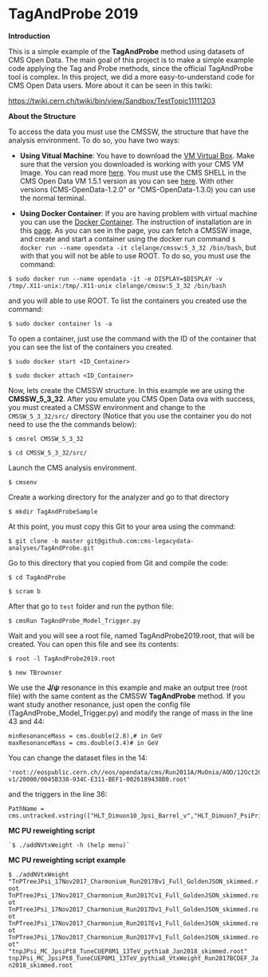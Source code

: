 # TagAndProbe 2019

**Introduction**

This is a simple example of the **TagAndProbe** method using datasets of CMS Open Data. The main goal of this project is to make a simple example code applying the Tag and Probe methods, since the official TagAndProbe tool is complex. In this project, we did a more easy-to-understand code for CMS Open Data users. More about it can be seen in this twiki:

https://twiki.cern.ch/twiki/bin/view/Sandbox/TestTopic11111203


**About the Structure**

To access the data you must use the CMSSW, the structure that have the analysis environment. To do so, you have two ways:

 - **Using Vitual Machine**: You have to download the [VM Virtual Box](https://www.virtualbox.org/wiki/Download_Old_Builds). Make sure that the version you downloaded is working with your CMS VM Image. You can read more [here](http://opendata-dev.web.cern.ch/docs/cms-virtual-machine-2011). You must use the CMS SHELL in the CMS Open Data VM 1.5.1 version as you can see [here](http://opendata-dev.web.cern.ch/docs/cms-getting-started-2011). With other versions (CMS-OpenData-1.2.0" or "CMS-OpenData-1.3.0) you can use the normal terminal.


- **Using Docker Container**: If you are having problem with virtual machine you can use the [Docker Container](https://www.docker.com/resources/what-container). The instruction of installation are in this [page](https://docs.docker.com/install/). As you can see in the page, you can fetch a CMSSW image, and create and start a container using the docker run command `$ docker run --name opendata -it clelange/cmssw:5_3_32 /bin/bash`, but with that you will not be able to use ROOT. To do so, you must use the command:

`$ sudo docker run --name opendata -it -e DISPLAY=$DISPLAY -v /tmp/.X11-unix:/tmp/.X11-unix clelange/cmssw:5_3_32 /bin/bash`

and you will able to use ROOT. To list the containers you created use the command:

`$ sudo docker container ls -a`

To open a container, just use the command with the ID of the container that you can see the list of the containers you created.

`$ sudo docker start <ID_Container>`

`$ sudo docker attach <ID_Container>`

Now, lets create the CMSSW structure. In this example we are using the **CMSSW_5_3_32**. After you emulate you CMS Open Data ova with success, you must created a CMSSW environment and change to the `CMSSW_5_3_32/src/` directory (Notice that you use the container you do not need to use the the commands below): 

`$ cmsrel CMSSW_5_3_32`

`$ cd CMSSW_5_3_32/src/`

Launch the CMS analysis environment.

`$ cmsenv`

Create a working directory for the analyzer and go to that directory 

`$ mkdir TagAndProbeSample`

At this point, you must copy this Git to your area using the command:

`$ git clone -b master git@github.com:cms-legacydata-analyses/TagAndProbe.git`

Go to this directory that you copied from Git and compile the code:

`$ cd TagAndProbe`

`$ scram b`

After that go to `test` folder and run the python file:

`$ cmsRun TagAndProbe_Model_Trigger.py`

Wait and you will see a root file, named TagAndProbe2019.root, that will be created. You can open this file and see its contents:

`$ root -l TagAndProbe2019.root`

`$ new TBrownser`

We use the **J/$\psi$** resonance in this example and make an output tree (root file) with the same content as the CMSSW **TagAndProbe** method. If you want study another resonance, just open the config file (TagAndProbe_Model_Trigger.py) and modify the range of mass in the line 43 and 44:

	minResonanceMass = cms.double(2.8),# in GeV
	maxResonanceMass = cms.double(3.4)# in GeV

You can change the dataset files in the 14:

	'root://eospublic.cern.ch//eos/opendata/cms/Run2011A/MuOnia/AOD/12Oct2013-v1/20000/0045B338-934C-E311-BEF1-0026189438B0.root'     
	
and the triggers in the line 36:

	PathName = cms.untracked.vstring(["HLT_Dimuon10_Jpsi_Barrel_v","HLT_Dimuon7_PsiPrime_v"]), 

	
**MC PU reweighting script**


	`$ ./addNVtxWeight -h (help menu)`

**MC PU reweighting script example**


`$ ./addNVtxWeight "TnPTreeJPsi_17Nov2017_Charmonium_Run2017Bv1_Full_GoldenJSON_skimmed.root TnPTreeJPsi_17Nov2017_Charmonium_Run2017Cv1_Full_GoldenJSON_skimmed.root TnPTreeJPsi_17Nov2017_Charmonium_Run2017Dv1_Full_GoldenJSON_skimmed.root TnPTreeJPsi_17Nov2017_Charmonium_Run2017Ev1_Full_GoldenJSON_skimmed.root TnPTreeJPsi_17Nov2017_Charmonium_Run2017Fv1_Full_GoldenJSON_skimmed.root" "tnpJPsi_MC_JpsiPt8_TuneCUEP8M1_13TeV_pythia8_Jan2018_skimmed.root" tnpJPsi_MC_JpsiPt8_TuneCUEP8M1_13TeV_pythia8_VtxWeight_Run2017BCDEF_Jan2018_skimmed.root`





	


